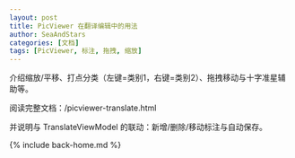 ```yaml
---
layout: post
title: PicViewer 在翻译编辑中的用法
author: SeaAndStars
categories: [文档]
tags: [PicViewer, 标注, 拖拽, 缩放]
---
```


介绍缩放/平移、打点分类（左键=类别1，右键=类别2）、拖拽移动与十字准星辅助等。

阅读完整文档：/picviewer-translate.html

<!--more-->

并说明与 TranslateViewModel 的联动：新增/删除/移动标注与自动保存。

{% include back-home.md %}
